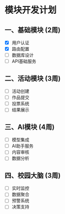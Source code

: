 # 模块开发计划

## 一、基础模块 (2周)
- [x] 用户认证
- [x] 路由配置
- [ ] 数据库设计
- [ ] API基础服务

## 二、活动模块 (3周)
- [ ] 活动创建
- [ ] 作品提交
- [ ] 投票系统
- [ ] 结果展示

## 三、AI模块 (4周)
- [ ] 模型集成
- [ ] AI助手服务
- [ ] 内容审核
- [ ] 数据分析

## 四、校园大脑 (3周)
- [ ] 实时监控
- [ ] 数据聚合
- [ ] 预警系统
- [ ] 决策支持
